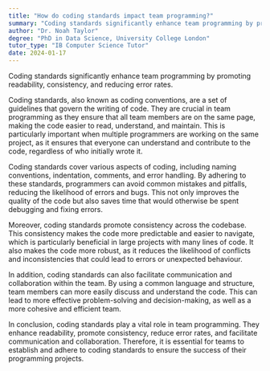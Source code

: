 ```yaml
---
title: "How do coding standards impact team programming?"
summary: "Coding standards significantly enhance team programming by promoting readability, consistency, and reducing error rates."
author: "Dr. Noah Taylor"
degree: "PhD in Data Science, University College London"
tutor_type: "IB Computer Science Tutor"
date: 2024-01-17
---
```


Coding standards significantly enhance team programming by promoting readability, consistency, and reducing error rates.

Coding standards, also known as coding conventions, are a set of guidelines that govern the writing of code. They are crucial in team programming as they ensure that all team members are on the same page, making the code easier to read, understand, and maintain. This is particularly important when multiple programmers are working on the same project, as it ensures that everyone can understand and contribute to the code, regardless of who initially wrote it.

Coding standards cover various aspects of coding, including naming conventions, indentation, comments, and error handling. By adhering to these standards, programmers can avoid common mistakes and pitfalls, reducing the likelihood of errors and bugs. This not only improves the quality of the code but also saves time that would otherwise be spent debugging and fixing errors.

Moreover, coding standards promote consistency across the codebase. This consistency makes the code more predictable and easier to navigate, which is particularly beneficial in large projects with many lines of code. It also makes the code more robust, as it reduces the likelihood of conflicts and inconsistencies that could lead to errors or unexpected behaviour.

In addition, coding standards can also facilitate communication and collaboration within the team. By using a common language and structure, team members can more easily discuss and understand the code. This can lead to more effective problem-solving and decision-making, as well as a more cohesive and efficient team.

In conclusion, coding standards play a vital role in team programming. They enhance readability, promote consistency, reduce error rates, and facilitate communication and collaboration. Therefore, it is essential for teams to establish and adhere to coding standards to ensure the success of their programming projects.
    